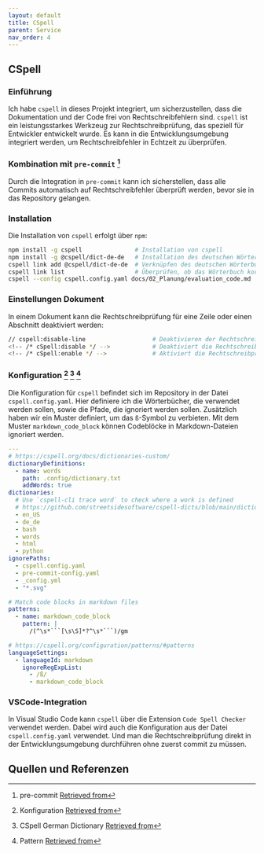 ```yaml
---
layout: default
title: CSpell
parent: Service
nav_order: 4
---
```


## CSpell

### Einführung

Ich habe `cspell` in dieses Projekt integriert, um sicherzustellen, dass die Dokumentation und der Code frei von Rechtschreibfehlern sind. `cspell` ist ein leistungsstarkes Werkzeug zur Rechtschreibprüfung, das speziell für Entwickler entwickelt wurde. Es kann in die Entwicklungsumgebung integriert werden, um Rechtschreibfehler in Echtzeit zu überprüfen.

### Kombination mit `pre-commit` [^1]

Durch die Integration in `pre-commit` kann ich sicherstellen, dass alle Commits automatisch auf Rechtschreibfehler überprüft werden, bevor sie in das Repository gelangen.

### Installation

Die Installation von `cspell` erfolgt über `npm`:

```bash
npm install -g cspell               # Installation von cspell
npm install -g @cspell/dict-de-de   # Installation des deutschen Wörterbuchs
cspell link add @cspell/dict-de-de  # Verknüpfen des deutschen Wörterbuchs
cspell link list                    # Überprüfen, ob das Wörterbuch korrekt verknüpft ist
cspell --config cspell.config.yaml docs/02_Planung/evaluation_code.md  # Überprüfen einer Datei mit Config File

```

### Einstellungen Dokument

In einem Dokument kann die Rechtschreibprüfung für eine Zeile oder einen Abschnitt deaktiviert werden:

```bash
// cspell:disable-line                   # Deaktivieren der Rechtschreibprüfung in einer Linie
<!-- /* cSpell:disable */ -->            # Deaktiviert die Rechtschreibprüfung
<!-- /* cSpell:enable */ -->             # Aktiviert die Rechtschreibprüfung
```
<!-- /* cSpell:disable */ -->

### Konfiguration [^2] [^3] [^4]

Die Konfiguration für `cspell` befindet sich im Repository in der Datei `cspell.config.yaml`.
Hier definiere ich die Wörterbücher, die verwendet werden sollen, sowie die Pfade, die ignoriert werden sollen.
Zusätzlich haben wir ein Muster definiert, um das `ß`-Symbol zu verbieten.
Mit dem Muster `markdown_code_block` können Codeblöcke in Markdown-Dateien ignoriert werden.

```yaml
---
# https://cspell.org/docs/dictionaries-custom/
dictionaryDefinitions:
  - name: words
    path: .config/dictionary.txt
    addWords: true
dictionaries:
  # Use `cspell-cli trace word` to check where a work is defined
  # https://github.com/streetsidesoftware/cspell-dicts/blob/main/dictionaries/de_DE/README.md
  - en_US
  - de_de
  - bash
  - words
  - html
  - python
ignorePaths:
  - cspell.config.yaml
  - pre-commit-config.yaml
  - _config.yml
  - "*.svg"

# Match code blocks in markdown files
patterns:
  - name: markdown_code_block
    pattern: |
      /(^\s*```[\s\S]*?^\s*```)/gm

# https://cspell.org/configuration/patterns/#patterns
languageSettings:
  - languageId: markdown
    ignoreRegExpList:
      - /ß/
      - markdown_code_block

```

### VSCode-Integration

In Visual Studio Code kann `cspell` über die Extension `Code Spell Checker` verwendet werden.
Dabei wird auch die Konfiguration aus der Datei `cspell.config.yaml` verwendet.
Und man die Rechtschreibprüfung direkt in der Entwicklungsumgebung durchführen ohne zuerst commit zu müssen.

## Quellen und Referenzen

[^1]:pre-commit [Retrieved from](https://pre-commit.com/)
[^2]:Konfiguration [Retrieved from](https://cspell.org/configuration/)
[^3]:CSpell German Dictionary [Retrieved from](https://github.com/streetsidesoftware/cspell-dicts/blob/main/dictionaries/de_DE/README.md)
[^4]:Pattern [Retrieved from](https://cspell.org/configuration/patterns/#patterns)
